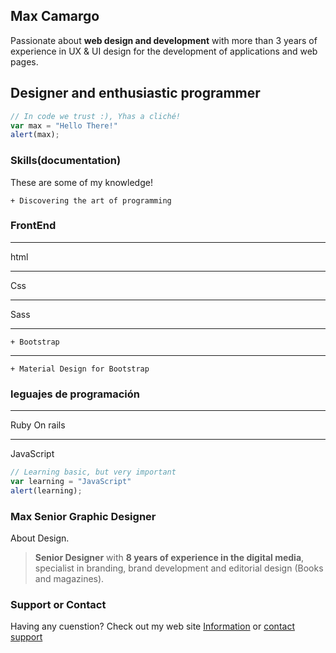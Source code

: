 Max Camargo
-------------
Passionate about **web design and development** with more than 3 years of experience in UX & UI design for the development of applications and web pages. 

## Designer and enthusiastic programmer

```javascript
// In code we trust :), Yhas a cliché!
var max = "Hello There!"
alert(max);
```

### Skills(documentation)
These are some of my knowledge!

```
+ Discovering the art of programming
```

### FrontEnd
---

html

---

Css

***

Sass

---

```
+ Bootstrap
```

***
```
+ Material Design for Bootstrap
```

### leguajes de programación
---

Ruby On rails

---

JavaScript
```javascript
// Learning basic, but very important
var learning = "JavaScript"
alert(learning);
```



### Max Senior Graphic Designer

About Design.
> **Senior Designer** with **8 years of experience in the digital media**, specialist in branding, brand development and editorial design (Books and magazines).
### Support or Contact

Having any cuenstion? Check out my web site [Information]() or [contact support]()
